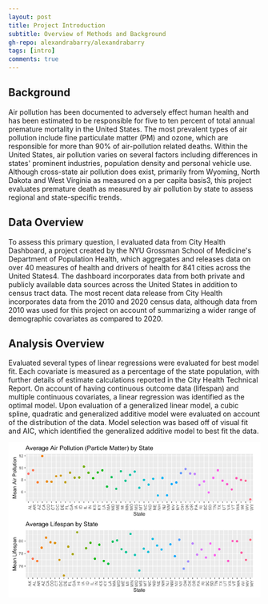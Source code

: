 ```yaml
---
layout: post
title: Project Introduction
subtitle: Overview of Methods and Background
gh-repo: alexandrabarry/alexandrabarry
tags: [intro]
comments: true
---
```


## Background
Air pollution has been documented to adversely effect human health and has been estimated to be responsible for five to ten percent of total annual premature mortality in the United States. The most prevalent types of air pollution include fine particulate matter (PM) and ozone, which are responsible for more than 90% of air-pollution related deaths. Within the United States, air pollution varies on several factors including differences in states' prominent industries, population density and personal vehicle use. Although cross-state air pollution does exist, primarily from Wyoming, North Dakota and West Virginia as measured on a per capita basis3, this project evaluates premature death as measured by air pollution by state to assess regional and state-specific trends.


## Data Overview
To assess this primary question, I evaluated data from City Health Dashboard, a project created by the NYU Grossman School of Medicine's Department of Population Health, which aggregates and releases data on over 40 measures of health and drivers of health for 841 cities across the United States4. The dashboard incorporates data from both private and publicly available data sources across the United States in addition to census tract data. The most recent data release from City Health incorporates data from the 2010 and 2020 census data, although data from 2010 was used for this project on account of summarizing a wider range of demographic covariates as compared to 2020.

## Analysis Overview
Evaluated several types of linear regressions were evaluated for best model fit. Each covariate is measured as a percentage of the state population, with further details of estimate calculations reported in the City Health Technical Report. On account of having continuous outcome data (lifespan) and multiple continuous covariates, a linear regression was identified as the optimal model. Upon evaluation of a generalized linear model, a cubic spline, quadratic and generalized additive model were evaluated on account of the distribution of the data. Model selection was based off of visual fit and AIC, which identified the generalized additive model to best fit the data.

![Figure 1. Mean Air Pollution and Lifespan by U.S. State](../bst260_fig1.png)
